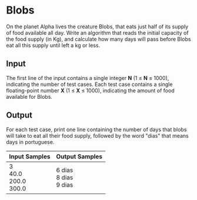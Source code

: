 # Blobs
On the planet Alpha lives the creature Blobs, that eats just half of its supply of food available all day. Write an algorithm that reads the initial capacity of the food supply (in Kg), and calculate how many days will pass before Blobs eat all this supply until left a kg or less.

## Input
The first line of the input contains a single integer **N** (1 ≤ **N** ≤ 1000), indicating the number of test cases. Each test case contains a single floating-point number **X** (1 ≤ **X** ≤ 1000), indicating the amount of food available for Blobs.

## Output
For each test case, print one line containing the number of days that blobs will take to eat all their food supply, followed by the word "dias" that means days in portuguese.

|          Input Samples         |        Output Samples        |
|--------------------------------|------------------------------|
| 3<br> 40.0<br> 200.0<br> 300.0 | 6 dias<br> 8 dias<br> 9 dias |